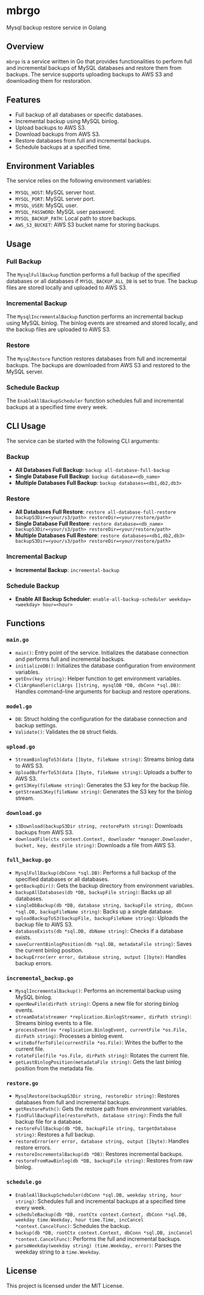 # mbrgo

Mysql backup restore service in Golang

## Overview

`mbrgo` is a service written in Go that provides functionalities to perform full and incremental backups of MySQL databases and restore them from backups. The service supports uploading backups to AWS S3 and downloading them for restoration.

## Features

- Full backup of all databases or specific databases.
- Incremental backup using MySQL binlog.
- Upload backups to AWS S3.
- Download backups from AWS S3.
- Restore databases from full and incremental backups.
- Schedule backups at a specified time.

## Environment Variables

The service relies on the following environment variables:

- `MYSQL_HOST`: MySQL server host.
- `MYSQL_PORT`: MySQL server port.
- `MYSQL_USER`: MySQL user.
- `MYSQL_PASSWORD`: MySQL user password.
- `MYSQL_BACKUP_PATH`: Local path to store backups.
- `AWS_S3_BUCKET`: AWS S3 bucket name for storing backups.

## Usage

### Full Backup

The `MysqlFullBackup` function performs a full backup of the specified databases or all databases if `MYSQL_BACKUP_ALL_DB` is set to true. The backup files are stored locally and uploaded to AWS S3.

### Incremental Backup

The `MysqlIncrementalBackup` function performs an incremental backup using MySQL binlog. The binlog events are streamed and stored locally, and the backup files are uploaded to AWS S3.

### Restore

The `MysqlRestore` function restores databases from full and incremental backups. The backups are downloaded from AWS S3 and restored to the MySQL server.

### Schedule Backup

The `EnableAllBackupScheduler` function schedules full and incremental backups at a specified time every week.

## CLI Usage

The service can be started with the following CLI arguments:

### Backup

- **All Databases Full Backup**: `backup all-database-full-backup`
- **Single Database Full Backup**: `backup database=<db_name>`
- **Multiple Databases Full Backup**: `backup databases=<db1,db2,db3>`

### Restore

- **All Databases Full Restore**: `restore all-database-full-restore backupS3Dir=<your/s3/path> restoreDir=<your/restore/path>`
- **Single Database Full Restore**: `restore database=<db_name> backupS3Dir=<your/s3/path> restoreDir=<your/restore/path>`
- **Multiple Databases Full Restore**: `restore databases=<db1,db2,db3> backupS3Dir=<your/s3/path> restoreDir=<your/restore/path>`

### Incremental Backup

- **Incremental Backup**: `incremental-backup`

### Schedule Backup

- **Enable All Backup Scheduler**: `enable-all-backup-scheduler weekday=<weekday> hour=<hour>`

## Functions

### `main.go`

- `main()`: Entry point of the service. Initializes the database connection and performs full and incremental backups.
- `initializeDB()`: Initializes the database configuration from environment variables.
- `getEnv(key string)`: Helper function to get environment variables.
- `CliArgHandler(cliArgs []string, mysqlDB *DB, dbConn *sql.DB)`: Handles command-line arguments for backup and restore operations.

### `model.go`

- `DB`: Struct holding the configuration for the database connection and backup settings.
- `Validate()`: Validates the `DB` struct fields.

### `upload.go`

- `StreamBinlogToS3(data []byte, fileName string)`: Streams binlog data to AWS S3.
- `UploadBufferToS3(data []byte, fileName string)`: Uploads a buffer to AWS S3.
- `getS3Key(fileName string)`: Generates the S3 key for the backup file.
- `getStreamS3Key(fileName string)`: Generates the S3 key for the binlog stream.

### `download.go`

- `s3Download(backupS3Dir string, restorePath string)`: Downloads backups from AWS S3.
- `downloadFile(ctx context.Context, downloader *manager.Downloader, bucket, key, destFile string)`: Downloads a file from AWS S3.

### `full_backup.go`

- `MysqlFullBackup(dbConn *sql.DB)`: Performs a full backup of the specified databases or all databases.
- `getBackupDir()`: Gets the backup directory from environment variables.
- `backupAllDatabases(db *DB, backupFile string)`: Backs up all databases.
- `singleDbBackup(db *DB, database string, backupFile string, dbConn *sql.DB, backupFileName string)`: Backs up a single database.
- `uploadBackupToS3(backupFile, backupFileName string)`: Uploads the backup file to AWS S3.
- `databaseExists(db *sql.DB, dbName string)`: Checks if a database exists.
- `saveCurrentBinlogPosition(db *sql.DB, metadataFile string)`: Saves the current binlog position.
- `backupError(err error, database string, output []byte)`: Handles backup errors.

### `incremental_backup.go`

- `MysqlIncrementalBackup()`: Performs an incremental backup using MySQL binlog.
- `openNewFile(dirPath string)`: Opens a new file for storing binlog events.
- `streamData(streamer *replication.BinlogStreamer, dirPath string)`: Streams binlog events to a file.
- `processEvent(ev *replication.BinlogEvent, currentFile *os.File, dirPath string)`: Processes a binlog event.
- `writeBufferToFile(currentFile *os.File)`: Writes the buffer to the current file.
- `rotateFile(file *os.File, dirPath string)`: Rotates the current file.
- `getLastBinlogPosition(metadataFile string)`: Gets the last binlog position from the metadata file.

### `restore.go`

- `MysqlRestore(backupS3Dir string, restoreDir string)`: Restores databases from full and incremental backups.
- `getRestorePath()`: Gets the restore path from environment variables.
- `findFullBackupFile(restorePath, database string)`: Finds the full backup file for a database.
- `restoreFullBackup(db *DB, backupFile string, targetDatabase string)`: Restores a full backup.
- `restoreError(err error, database string, output []byte)`: Handles restore errors.
- `restoreIncrementalBackup(db *DB)`: Restores incremental backups.
- `restoreFromRawBinlog(db *DB, backupFile string)`: Restores from raw binlog.

### `schedule.go`

- `EnableAllBackupScheduler(dbConn *sql.DB, weekday string, hour string)`: Schedules full and incremental backups at a specified time every week.
- `scheduleBackup(db *DB, rootCtx context.Context, dbConn *sql.DB, weekday time.Weekday, hour time.Time, incCancel *context.CancelFunc)`: Schedules the backup.
- `backup(db *DB, rootCtx context.Context, dbConn *sql.DB, incCancel *context.CancelFunc)`: Performs the full and incremental backups.
- `parseWeekday(weekday string) (time.Weekday, error)`: Parses the weekday string to a `time.Weekday`.

## License

This project is licensed under the MIT License.